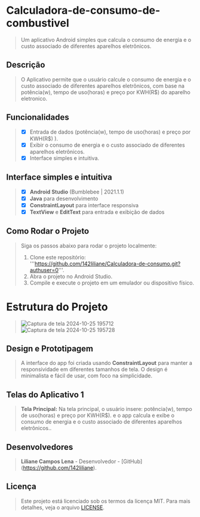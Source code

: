 # Calculadora-de-consumo-de-combustivel
> Um aplicativo Android simples que calcula o consumo de energia e o custo associado de diferentes aparelhos eletrônicos.

## Descrição
> O Aplicativo permite que o usuário calcule o consumo de energia e o custo associado de diferentes aparelhos eletrônicos, com base na potência(w), tempo de uso(horas) e preço por KWH(R$) do aparelho eletronico.

## Funcionalidades
> - [x] Entrada de dados (potência(w), tempo de uso(horas) e preço por KWH(R$) ).
> - [x] Exibir o consumo de energia e o custo associado de diferentes aparelhos eletrônicos.
> - [x] Interface simples e intuitiva.

## Interface simples e intuitiva
> - [x] **Android Studio** (Bumblebee | 2021.1.1)
> - [x] **Java** para desenvolvimento
> - [x] **ConstraintLayout** para interface responsiva
> - [x] **TextView** e **EditText** para entrada e exibição de dados

## Como Rodar o Projeto
> Siga os passos abaixo para rodar o projeto localmente:
> 1. Clone este repositório:
>'''https://github.com/142liliane/Calculadora-de-consumo.git?authuser=0'''.
> 2. Abra o projeto no Android Studio.
> 3. Compile e execute o projeto em um emulador ou dispositivo físico.

# Estrutura do Projeto
> ![Captura de tela 2024-10-25 195712](https://github.com/user-attachments/assets/a310d755-c9c2-42ef-84e6-6b46b7af2a09)
> ![Captura de tela 2024-10-25 195728](https://github.com/user-attachments/assets/e91df964-cdcb-4f4b-8f4f-5635d911a040)

##  Design e Prototipagem
> A interface do app foi criada usando **ConstraintLayout** para manter a responsividade em diferentes tamanhos de tela. 
> O design é minimalista e fácil de usar, com foco na simplicidade.

## Telas do Aplicativo 1
> **Tela Principal:**
> Na tela principal, o usuário insere: potência(w), tempo de uso(horas) e preço por KWH(R$).
>  e o app calcula e exibe o consumo de energia e o custo associado de diferentes aparelhos eletrônicos..

## Desenvolvedores
> **Liliane Campos Lena**  - Desenvolvedor - [GitHub] (https://github.com/142liliane).

## Licença 
> Este projeto está licenciado sob os termos da licença MIT. Para mais detalhes, veja o arquivo [LICENSE](LICENSE).
